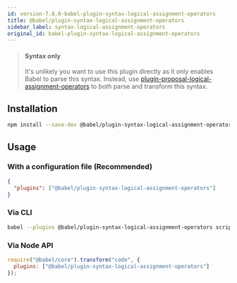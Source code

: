 ```yaml
---
id: version-7.8.0-babel-plugin-syntax-logical-assignment-operators
title: @babel/plugin-syntax-logical-assignment-operators
sidebar_label: syntax-logical-assignment-operators
original_id: babel-plugin-syntax-logical-assignment-operators
---
```


> #### Syntax only
>
> It's unlikely you want to use this plugin directly as it only enables Babel to parse this syntax. Instead, use [plugin-proposal-logical-assignment-operators](plugin-proposal-logical-assignment-operators.md) to _both_ parse and transform this syntax.

## Installation

```sh
npm install --save-dev @babel/plugin-syntax-logical-assignment-operators
```

## Usage

### With a configuration file (Recommended)

```json
{
  "plugins": ["@babel/plugin-syntax-logical-assignment-operators"]
}
```

### Via CLI

```sh
babel --plugins @babel/plugin-syntax-logical-assignment-operators script.js
```

### Via Node API

```javascript
require("@babel/core").transform("code", {
  plugins: ["@babel/plugin-syntax-logical-assignment-operators"]
});
```

